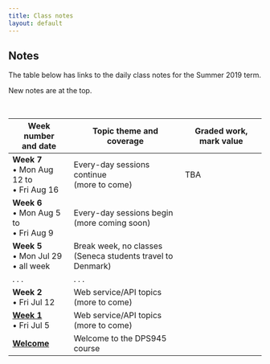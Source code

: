 ```yaml
---
title: Class notes
layout: default
---
```


## Notes

The table below has links to the daily class notes for the Summer 2019 term.  

New notes are at the top.

<br>

Week number<br>and date | Topic theme and coverage | Graded work, mark value
--- | --- | ---
**Week 7**<br>&bull; Mon Aug 12 to<br>&bull; Fri Aug 16 | Every-day sessions continue<br>(more to come) | TBA | 
**Week 6**<br>&bull; Mon Aug 5 to<br>&bull; Fri Aug 9 | Every-day sessions begin<br>(more coming soon) | | 
**Week 5**<br>&bull; Mon Jul 29<br>&bull; all week | Break week, no classes<br>(Seneca students travel to Denmark) | | 
. . . | . . . | 
**Week 2**<br>&bull; Fri Jul 12<br> | Web service/API topics<br>(more to come) |
**[Week 1](week01)**<br>&bull; Fri Jul 5<br> | Web service/API topics<br>(more to come) |
**[Welcome](welcome)** | Welcome to the DPS945 course |

<br>
